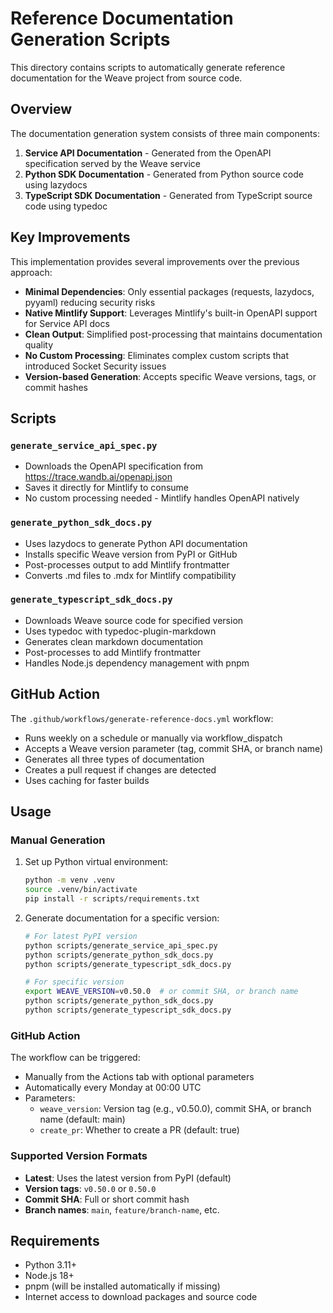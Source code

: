 # Reference Documentation Generation Scripts

This directory contains scripts to automatically generate reference documentation for the Weave project from source code.

## Overview

The documentation generation system consists of three main components:

1. **Service API Documentation** - Generated from the OpenAPI specification served by the Weave service
2. **Python SDK Documentation** - Generated from Python source code using lazydocs
3. **TypeScript SDK Documentation** - Generated from TypeScript source code using typedoc

## Key Improvements

This implementation provides several improvements over the previous approach:

- **Minimal Dependencies**: Only essential packages (requests, lazydocs, pyyaml) reducing security risks
- **Native Mintlify Support**: Leverages Mintlify's built-in OpenAPI support for Service API docs
- **Clean Output**: Simplified post-processing that maintains documentation quality
- **No Custom Processing**: Eliminates complex custom scripts that introduced Socket Security issues
- **Version-based Generation**: Accepts specific Weave versions, tags, or commit hashes

## Scripts

### `generate_service_api_spec.py`
- Downloads the OpenAPI specification from https://trace.wandb.ai/openapi.json
- Saves it directly for Mintlify to consume
- No custom processing needed - Mintlify handles OpenAPI natively

### `generate_python_sdk_docs.py`
- Uses lazydocs to generate Python API documentation
- Installs specific Weave version from PyPI or GitHub
- Post-processes output to add Mintlify frontmatter
- Converts .md files to .mdx for Mintlify compatibility

### `generate_typescript_sdk_docs.py`
- Downloads Weave source code for specified version
- Uses typedoc with typedoc-plugin-markdown
- Generates clean markdown documentation
- Post-processes to add Mintlify frontmatter
- Handles Node.js dependency management with pnpm

## GitHub Action

The `.github/workflows/generate-reference-docs.yml` workflow:

- Runs weekly on a schedule or manually via workflow_dispatch
- Accepts a Weave version parameter (tag, commit SHA, or branch name)
- Generates all three types of documentation
- Creates a pull request if changes are detected
- Uses caching for faster builds

## Usage

### Manual Generation

1. Set up Python virtual environment:
   ```bash
   python -m venv .venv
   source .venv/bin/activate
   pip install -r scripts/requirements.txt
   ```

2. Generate documentation for a specific version:
   ```bash
   # For latest PyPI version
   python scripts/generate_service_api_spec.py
   python scripts/generate_python_sdk_docs.py
   python scripts/generate_typescript_sdk_docs.py
   
   # For specific version
   export WEAVE_VERSION=v0.50.0  # or commit SHA, or branch name
   python scripts/generate_python_sdk_docs.py
   python scripts/generate_typescript_sdk_docs.py
   ```

### GitHub Action

The workflow can be triggered:
- Manually from the Actions tab with optional parameters
- Automatically every Monday at 00:00 UTC
- Parameters:
  - `weave_version`: Version tag (e.g., v0.50.0), commit SHA, or branch name (default: main)
  - `create_pr`: Whether to create a PR (default: true)

### Supported Version Formats

- **Latest**: Uses the latest version from PyPI (default)
- **Version tags**: `v0.50.0` or `0.50.0`
- **Commit SHA**: Full or short commit hash
- **Branch names**: `main`, `feature/branch-name`, etc.

## Requirements

- Python 3.11+
- Node.js 18+
- pnpm (will be installed automatically if missing)
- Internet access to download packages and source code 